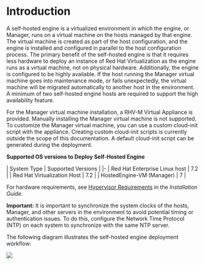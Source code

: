 # Introduction

A self-hosted engine is a virtualized environment in which the engine, or Manager, runs on a virtual machine on the hosts managed by that engine. The virtual machine is created as part of the host configuration, and the engine is installed and configured in parallel to the host configuration process. The primary benefit of the self-hosted engine is that it requires less hardware to deploy an instance of Red Hat Virtualization as the engine runs as a virtual machine, not on physical hardware. Additionally, the engine is configured to be highly available. If the host running the Manager virtual machine goes into maintenance mode, or fails unexpectedly, the virtual machine will be migrated automatically to another host in the environment. A minimum of two self-hosted engine hosts are required to support the high availability feature.

For the Manager virtual machine installation, a RHV-M Virtual Appliance is provided. Manually installing the Manager virtual machine is not supported. To customize the Manager virtual machine, you can use a custom cloud-init script with the appliance. Creating custom cloud-init scripts is currently outside the scope of this documentation. A default cloud-init script can be generated during the deployment.

**Supported OS versions to Deploy Self-Hosted Engine**

| System Type | Supported Versions |
|-
| Red Hat Enterprise Linux host | 7.2 |
| Red Hat Virtualization Host   | 7.2 |
| HostedEngine-VM (Manager)     | 7   |

For hardware requirements, see [Hypervisor Requirements](https://access.redhat.com/documentation/en/red-hat-virtualization/4.0/single/installation-guide#sect-Hypervisor_Requirements) in the *Installation Guide*.

**Important:** It is important to synchronize the system clocks of the hosts, Manager, and other servers in the environment to avoid potential timing or authentication issues. To do this, configure the Network Time Protocol (NTP) on each system to synchronize with the same NTP server.

The following diagram illustrates the self-hosted engine deployment workflow:

![](images/RHEV-M_Virtual_Appliance_Installation.png)
